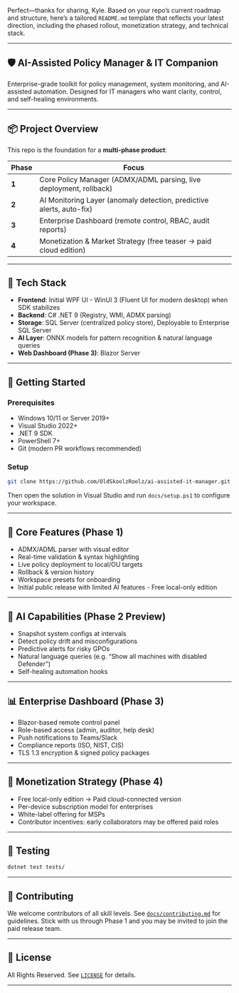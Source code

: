 Perfect—thanks for sharing, Kyle. Based on your repo’s current roadmap and structure, here’s a tailored `README.md` template that reflects your latest direction, including the phased rollout, monetization strategy, and technical stack.

---

## 🛡️ AI-Assisted Policy Manager & IT Companion

Enterprise-grade toolkit for policy management, system monitoring, and AI-assisted automation. Designed for IT managers who want clarity, control, and self-healing environments.

---

## 📦 Project Overview

This repo is the foundation for a **multi-phase product**:

| Phase | Focus |
|-------|-------|
| **1** | Core Policy Manager (ADMX/ADML parsing, live deployment, rollback) |
| **2** | AI Monitoring Layer (anomaly detection, predictive alerts, auto-fix) |
| **3** | Enterprise Dashboard (remote control, RBAC, audit reports) |
| **4** | Monetization & Market Strategy (free teaser → paid cloud edition) |

---

## 🧱 Tech Stack

- **Frontend**: Initial WPF UI - WinUI 3 (Fluent UI for modern desktop) when SDK stabilizes
- **Backend**: C# .NET 9 (Registry, WMI, ADMX parsing)
- **Storage**: SQL Server (centralized policy store), Deployable to Enterprise SQL Server
- **AI Layer**: ONNX models for pattern recognition & natural language queries
- **Web Dashboard (Phase 3)**: Blazor Server

---

## 🚀 Getting Started

### Prerequisites
- Windows 10/11 or Server 2019+
- Visual Studio 2022+
- .NET 9 SDK
- PowerShell 7+
- Git (modern PR workflows recommended)

### Setup
```bash
git clone https://github.com/OldSkoolzRoolz/ai-assisted-it-manager.git
```
Then open the solution in Visual Studio and run `docs/setup.ps1` to configure your workspace.

---

## 🧠 Core Features (Phase 1)

- ADMX/ADML parser with visual editor
- Real-time validation & syntax highlighting
- Live policy deployment to local/OU targets
- Rollback & version history
- Workspace presets for onboarding
- Initial public release with limited AI features - Free local-only edition

---

## 🤖 AI Capabilities (Phase 2 Preview)

- Snapshot system configs at intervals
- Detect policy drift and misconfigurations
- Predictive alerts for risky GPOs
- Natural language queries (e.g. “Show all machines with disabled Defender”)
- Self-healing automation hooks

---

## 📊 Enterprise Dashboard (Phase 3)

- Blazor-based remote control panel
- Role-based access (admin, auditor, help desk)
- Push notifications to Teams/Slack
- Compliance reports (ISO, NIST, CIS)
- TLS 1.3 encryption & signed policy packages

---

## 💼 Monetization Strategy (Phase 4)

- Free local-only edition → Paid cloud-connected version
- Per-device subscription model for enterprises
- White-label offering for MSPs
- Contributor incentives: early collaborators may be offered paid roles

---

## 🧪 Testing

```bash
dotnet test tests/
```

---

## 🤝 Contributing

We welcome contributors of all skill levels. See [`docs/contributing.md`](docs/contributing.md) for guidelines. Stick with us through Phase 1 and you may be invited to join the paid release team.

---

## 📄 License

All Rights Reserved. See [`LICENSE`](LICENSE) for details.

---

